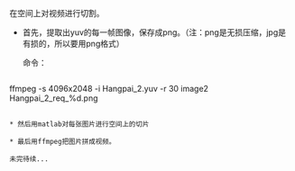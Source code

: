 在空间上对视频进行切割。

* 首先，提取出yuv的每一帧图像，保存成png。（注：png是无损压缩，jpg是有损的，所以要用png格式）

	命令：

	```
ffmpeg -s 4096x2048 -i Hangpai_2.yuv -r 30 image2 Hangpai_2_req_%d.png
```

* 然后用matlab对每张图片进行空间上的切片

* 最后用ffmpeg把图片拼成视频。

未完待续...